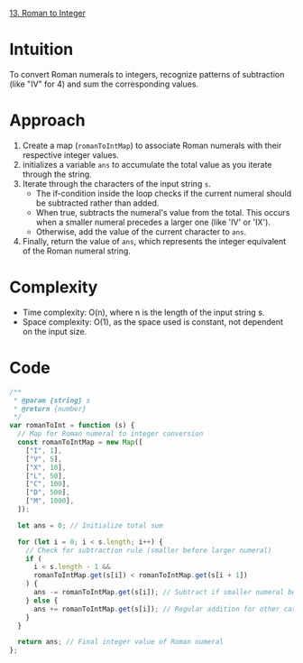 [13. Roman to Integer](https://leetcode.com/problems/roman-to-integer/description/)

# Intuition

To convert Roman numerals to integers, recognize patterns of subtraction (like "IV" for 4) and sum the corresponding values.

# Approach

1. Create a map (`romanToIntMap`) to associate Roman numerals with their respective integer values.
2. initializes a variable `ans` to accumulate the total value as you iterate through the string.
3. Iterate through the characters of the input string `s`.
   - The if-condition inside the loop checks if the current numeral should be subtracted rather than added.
   - When true, subtracts the numeral's value from the total. This occurs when a smaller numeral precedes a larger one (like 'IV' or 'IX').
   - Otherwise, add the value of the current character to `ans`.
4. Finally, return the value of `ans`, which represents the integer equivalent of the Roman numeral string.

# Complexity

- Time complexity: O(n), where n is the length of the input string s.
- Space complexity: O(1), as the space used is constant, not dependent on the input size.

# Code

```javascript
/**
 * @param {string} s
 * @return {number}
 */
var romanToInt = function (s) {
  // Map for Roman numeral to integer conversion
  const romanToIntMap = new Map([
    ["I", 1],
    ["V", 5],
    ["X", 10],
    ["L", 50],
    ["C", 100],
    ["D", 500],
    ["M", 1000],
  ]);

  let ans = 0; // Initialize total sum

  for (let i = 0; i < s.length; i++) {
    // Check for subtraction rule (smaller before larger numeral)
    if (
      i < s.length - 1 &&
      romanToIntMap.get(s[i]) < romanToIntMap.get(s[i + 1])
    ) {
      ans -= romanToIntMap.get(s[i]); // Subtract if smaller numeral before larger
    } else {
      ans += romanToIntMap.get(s[i]); // Regular addition for other cases
    }
  }

  return ans; // Final integer value of Roman numeral
};
```
